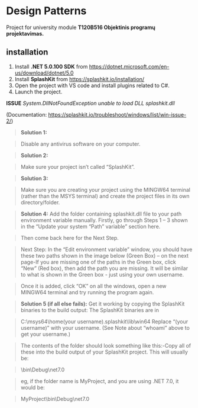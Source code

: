 # Design Patterns

Project for university module **T120B516 Objektinis programų projektavimas.**

## installation
1. Install **.NET 5.0.100 SDK** from https://dotnet.microsoft.com/en-us/download/dotnet/5.0
2. Install **SplashKit** from https://splashkit.io/installation/
3. Open the project with VS code and install plugins related to C#.
4. Launch the project.

**ISSUE** *System.DllNotFoundException unable to load DLL splashkit.dll* 

(Documentation: https://splashkit.io/troubleshoot/windows/list/win-issue-2/)
> **Solution 1:**

> Disable any antivirus software on your computer.

> **Solution 2:**

> Make sure your project isn’t called “SplashKit”.

> **Solution 3:**

> Make sure you are creating your project using the MINGW64 terminal (rather than the MSYS terminal) and create the project files in its own directory/folder.

> **Solution 4:** Add the folder containing splashkit.dll file to your path environment variable manually. Firstly, go through Steps 1 – 3 shown in the “Update your system “Path” variable” section here.

> Then come back here for the Next Step.

> Next Step: In the “Edit environment variable” window, you should have these two paths shown in the image below (Green Box) – on the next page-If you are missing one of the paths in the Green box, click “New” (Red box), then add the path you are missing. It will be similar to what is shown in the Green box - just using your own username.

> Once it is added, click “OK” on all the windows, open a new MINGW64 terminal and try running the program again.

> **Solution 5 (if all else fails):** Get it working by copying the SplashKit binaries to the build output: The SplashKit binaries are in

> C:\msys64\home\(your username)\.splashkit\lib\win64 Replace “(your username)” with your username. (See Note about “whoami” above to get your username.)

> The contents of the folder should look something like this:-Copy all of these into the build output of your SplashKit project. This will usually be:

> <Project folder name>\bin\Debug\net7.0

> eg, if the folder name is MyProject, and you are using .NET 7.0, it would be:

> MyProject\bin\Debug\net7.0
